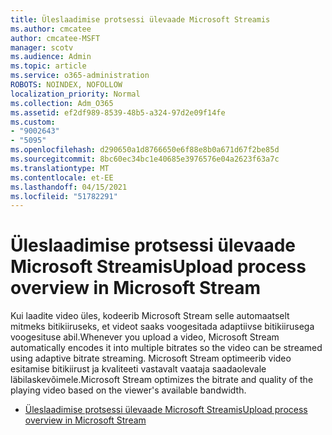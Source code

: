```yaml
---
title: Üleslaadimise protsessi ülevaade Microsoft Streamis
ms.author: cmcatee
author: cmcatee-MSFT
manager: scotv
ms.audience: Admin
ms.topic: article
ms.service: o365-administration
ROBOTS: NOINDEX, NOFOLLOW
localization_priority: Normal
ms.collection: Adm_O365
ms.assetid: ef2df989-8539-48b5-a324-97d2e09f14fe
ms.custom:
- "9002643"
- "5095"
ms.openlocfilehash: d290650a1d8766650e6f88e8b0a671d67f2be85d
ms.sourcegitcommit: 8bc60ec34bc1e40685e3976576e04a2623f63a7c
ms.translationtype: MT
ms.contentlocale: et-EE
ms.lasthandoff: 04/15/2021
ms.locfileid: "51782291"
---
```

# <a name="upload-process-overview-in-microsoft-stream"></a><span data-ttu-id="776ed-102">Üleslaadimise protsessi ülevaade Microsoft Streamis</span><span class="sxs-lookup"><span data-stu-id="776ed-102">Upload process overview in Microsoft Stream</span></span>

<span data-ttu-id="776ed-103">Kui laadite video üles, kodeerib Microsoft Stream selle automaatselt mitmeks bitikiiruseks, et videot saaks voogesitada adaptiivse bitikiirusega voogesituse abil.</span><span class="sxs-lookup"><span data-stu-id="776ed-103">Whenever you upload a video, Microsoft Stream automatically encodes it into multiple bitrates so the video can be streamed using adaptive bitrate streaming.</span></span> <span data-ttu-id="776ed-104">Microsoft Stream optimeerib video esitamise bitikiirust ja kvaliteeti vastavalt vaataja saadaolevale läbilaskevõimele.</span><span class="sxs-lookup"><span data-stu-id="776ed-104">Microsoft Stream optimizes the bitrate and quality of the playing video based on the viewer's available bandwidth.</span></span>

- [<span data-ttu-id="776ed-105">Üleslaadimise protsessi ülevaade Microsoft Streamis</span><span class="sxs-lookup"><span data-stu-id="776ed-105">Upload process overview in Microsoft Stream</span></span>](https://docs.microsoft.com/stream/upload-process-overview)
